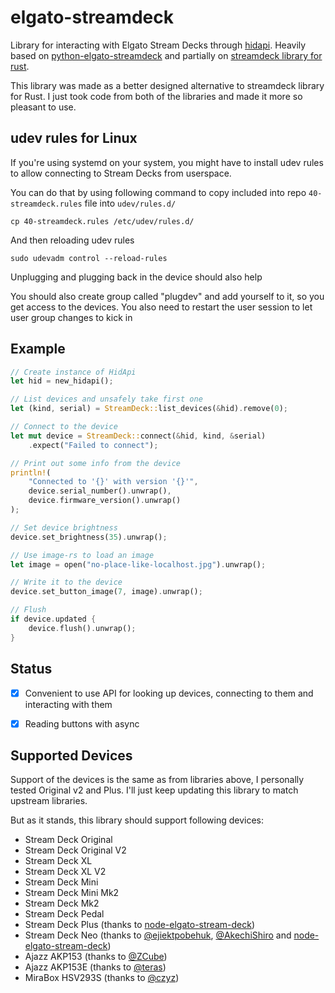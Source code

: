 # elgato-streamdeck
Library for interacting with Elgato Stream Decks through [hidapi](https://crates.io/crates/hidapi). 
Heavily based on [python-elgato-streamdeck](https://github.com/abcminiuser/python-elgato-streamdeck) and partially on
[streamdeck library for rust](https://github.com/ryankurte/rust-streamdeck).

This library was made as a better designed alternative to streamdeck library for Rust.
I just took code from both of the libraries and made it more so pleasant to use.

## udev rules for Linux
If you're using systemd on your system, you might have to install udev rules to allow connecting to Stream Decks from userspace.

You can do that by using following command to copy included into repo `40-streamdeck.rules` file into `udev/rules.d/`
```shell
cp 40-streamdeck.rules /etc/udev/rules.d/
```
And then reloading udev rules
```shell
sudo udevadm control --reload-rules
```
Unplugging and plugging back in the device should also help

You should also create group called "plugdev" and add yourself to it, so you get access to the devices. 
You also need to restart the user session to let user group changes to kick in

## Example
```rust
// Create instance of HidApi
let hid = new_hidapi();

// List devices and unsafely take first one
let (kind, serial) = StreamDeck::list_devices(&hid).remove(0);

// Connect to the device
let mut device = StreamDeck::connect(&hid, kind, &serial)
    .expect("Failed to connect");

// Print out some info from the device
println!(
    "Connected to '{}' with version '{}'",
    device.serial_number().unwrap(),
    device.firmware_version().unwrap()
);

// Set device brightness
device.set_brightness(35).unwrap();

// Use image-rs to load an image
let image = open("no-place-like-localhost.jpg").unwrap();

// Write it to the device
device.set_button_image(7, image).unwrap();

// Flush
if device.updated {
    device.flush().unwrap();
}
```

## Status
- [x] Convenient to use API for looking up devices, connecting to them and interacting with them
- [x] Reading buttons with async


## Supported Devices
Support of the devices is the same as from libraries above, I personally tested Original v2 and Plus. 
I'll just keep updating this library to match upstream libraries.

But as it stands, this library should support following devices:
- Stream Deck Original
- Stream Deck Original V2
- Stream Deck XL
- Stream Deck XL V2
- Stream Deck Mini
- Stream Deck Mini Mk2
- Stream Deck Mk2
- Stream Deck Pedal
- Stream Deck Plus (thanks to [node-elgato-stream-deck](https://github.com/Julusian/node-elgato-stream-deck))
- Stream Deck Neo (thanks to [@ejiektpobehuk](https://github.com/ejiektpobehuk), [@AkechiShiro](https://github.com/AkechiShiro) and [node-elgato-stream-deck](https://github.com/Julusian/node-elgato-stream-deck))
- Ajazz AKP153 (thanks to [@ZCube](https://github.com/ZCube))
- Ajazz AKP153E (thanks to [@teras](https://github.com/teras))
- MiraBox HSV293S (thanks to [@czyz](https://github.com/czyz))
